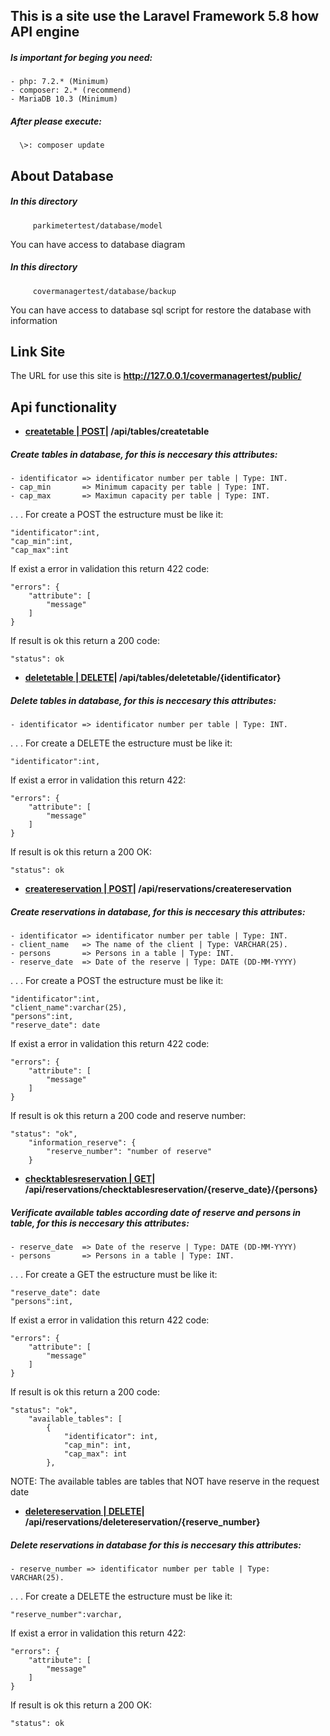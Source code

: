 ## This is a site use the Laravel Framework 5.8 how API engine
##### Is important for beging you need:
    - php: 7.2.* (Minimum)
    - composer: 2.* (recommend)
    - MariaDB 10.3 (Minimum)

##### After please execute:
      \>: composer update

## About Database
##### In this directory
         parkimetertest/database/model
You can have access to database diagram
##### In this directory
         covermanagertest/database/backup
You can have access to database sql script for restore the database with information      
## Link Site
The URL for use this site is **http://127.0.0.1/covermanagertest/public/**

## Api functionality

- **[createtable | POST](#)| /api/tables/createtable**
##### Create tables in database, for this is neccesary this attributes:
    - identificator => identificator number per table | Type: INT.
    - cap_min       => Minimum capacity per table | Type: INT.
    - cap_max       => Maximun capacity per table | Type: INT.  
.
.
.
For create a POST the estructure must be like it:

    "identificator":int,
    "cap_min":int,
    "cap_max":int

If exist a error in validation this return 422 code:

    "errors": {
        "attribute": [
            "message"
        ]
    }

If result is ok this return a 200 code:

    "status": ok

- **[deletetable | DELETE](#)| /api/tables/deletetable/{identificator}**
##### Delete tables in database, for this is neccesary this attributes:
    - identificator => identificator number per table | Type: INT.
.
.
.
For create a DELETE the estructure must be like it:

    "identificator":int,
    

If exist a error in validation this return 422:

    "errors": {
        "attribute": [
            "message"
        ]
    }

If result is ok this return a 200 OK:

    "status": ok


- **[createreservation | POST](#)| /api/reservations/createreservation**
##### Create reservations in database, for this is neccesary this attributes:
    - identificator => identificator number per table | Type: INT.
    - client_name   => The name of the client | Type: VARCHAR(25).
    - persons       => Persons in a table | Type: INT.
    - reserve_date  => Date of the reserve | Type: DATE (DD-MM-YYYY) 
.
.
.
For create a POST the estructure must be like it:

    "identificator":int,
    "client_name":varchar(25),
    "persons":int,
    "reserve_date": date

If exist a error in validation this return 422 code:

    "errors": {
        "attribute": [
            "message"
        ]
    }

If result is ok this return a 200 code and reserve number:

    "status": "ok",
        "information_reserve": {
            "reserve_number": "number of reserve"
        }
        
- **[checktablesreservation | GET](#)| /api/reservations/checktablesreservation/{reserve_date}/{persons}**
##### Verificate available tables according date of reserve and persons in table, for this is neccesary this attributes:
    - reserve_date  => Date of the reserve | Type: DATE (DD-MM-YYYY)
    - persons       => Persons in a table | Type: INT.
.
.
. 
For create a GET the estructure must be like it:

    "reserve_date": date    
    "persons":int,

If exist a error in validation this return 422 code:

    "errors": {
        "attribute": [
            "message"
        ]
    }

If result is ok this return a 200 code:

    "status": "ok",
        "available_tables": [
            {
                "identificator": int,
                "cap_min": int,
                "cap_max": int
            },

NOTE: The available tables are tables that NOT have reserve in the request date  

- **[deletereservation | DELETE](#)| /api/reservations/deletereservation/{reserve_number}**
##### Delete reservations in database for this is neccesary this attributes:

    - reserve_number => identificator number per table | Type: VARCHAR(25).
.
.
.
For create a DELETE the estructure must be like it:

    "reserve_number":varchar,
    

If exist a error in validation this return 422:

    "errors": {
        "attribute": [
            "message"
        ]
    }

If result is ok this return a 200 OK:

    "status": ok      